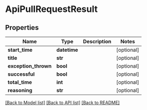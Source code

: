 # ApiPullRequestResult

## Properties

| Name                 | Type         | Description | Notes      |
| -------------------- | ------------ | ----------- | ---------- |
| **start_time**       | **datetime** |             | [optional] |
| **title**            | **str**      |             | [optional] |
| **exception_thrown** | **bool**     |             | [optional] |
| **successful**       | **bool**     |             | [optional] |
| **total_time**       | **int**      |             | [optional] |
| **reasoning**        | **str**      |             | [optional] |

[[Back to Model list]](../README.md#documentation-for-models) [[Back to API list]](../README.md#documentation-for-api-endpoints) [[Back to README]](../README.md)
